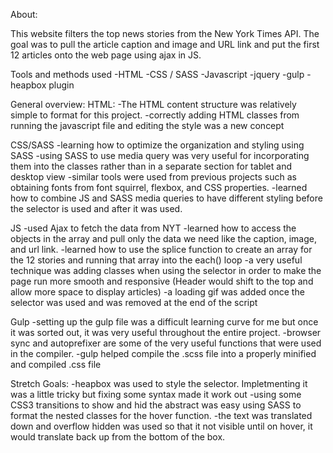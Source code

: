 About:

This website filters the top news stories from the New York Times API. The goal was to pull the article caption and image and URL link and put the first 12 articles onto the web page using ajax in JS. 


Tools and methods used
-HTML
-CSS / SASS
-Javascript
-jquery
-gulp
-heapbox plugin


General overview:
HTML:
-The HTML content structure was relatively simple to format for this project. 
-correctly adding HTML classes from running the javascript file and editing the style was a new concept  

CSS/SASS
-learning how to optimize the organization and styling using SASS
-using SASS to use media query was very useful for incorporating them into the classes rather than in a separate section for tablet and desktop view
-similar tools were used from previous projects such as obtaining fonts from font squirrel, flexbox, and CSS properties.
-learned how to combine JS and SASS media queries to have different styling before the selector is used and after it was used. 


JS
-used Ajax to fetch the data from NYT
-learned how to access the objects in the array and pull only the data we need like the caption, image, and url link.
-learned how to use the splice function to create an array for the 12 stories and running that array into the each() loop
-a very useful technique was adding classes when using the selector in order to make the page run more smooth and responsive (Header would shift to the top and allow more space to display articles)
-a loading gif was added once the selector was used and was removed at the end of the script 


Gulp
-setting up the gulp file was a difficult learning curve for me but once it was sorted out, it was very useful throughout the entire project. 
-browser sync and autoprefixer are some of the very useful functions that were used in the compiler.
-gulp helped compile the .scss file into a properly minified and compiled .css file 

Stretch Goals:
-heapbox was used to style the selector. Impletmenting it was a little tricky but fixing some syntax made it work out
-using some CSS3 transitions to show and hid the abstract was easy using SASS to format the nested classes for the hover function. 
-the text was translated down and overflow hidden was used so that it not visible until on hover, it would translate back up from the bottom of the box.

